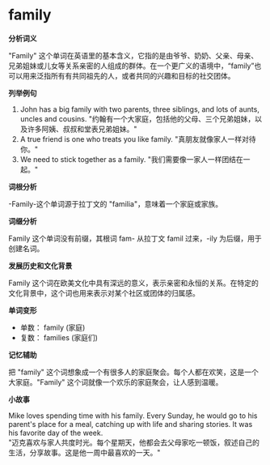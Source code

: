 # family

**分析词义**

  

"Family" 这个单词在英语里的基本含义，它指的是由爷爷、奶奶、父亲、母亲、兄弟姐妹或儿女等关系亲密的人组成的群体。在一个更广义的语境中，“family”也可以用来泛指所有有共同祖先的人，或者共同的兴趣和目标的社交团体。

  

**列举例句**

  

1.  John has a big family with two parents, three siblings, and lots of aunts, uncles and cousins. "约翰有一个大家庭，包括他的父母、三个兄弟姐妹，以及许多阿姨、叔叔和堂表兄弟姐妹。"
2.  A true friend is one who treats you like family. "真朋友就像家人一样对待你。"
3.  We need to stick together as a family. "我们需要像一家人一样团结在一起。"

  

**词根分析**

  

\-Family-这个单词源于拉丁文的 "familia"，意味着一个家庭或家族。

  

**词缀分析**

  

Family 这个单词没有前缀，其根词 fam- 从拉丁文 famil 过来，-ily 为后缀，用于创建名词。

  

**发展历史和文化背景**

  

Family 这个词在欧美文化中具有深远的意义，表示亲密和永恒的关系。在特定的文化背景中，这个词也用来表示对某个社区或团体的归属感。

  

**单词变形**

  

*   单数： family (家庭)
*   复数： families (家庭们)

  

**记忆辅助**

  

把 "family" 这个词想象成一个有很多人的家庭聚会。每个人都在欢笑，这是一个大家庭。"Family" 这个词就像一个欢乐的家庭聚会，让人感到温暖。

  

**小故事**

  

Mike loves spending time with his family. Every Sunday, he would go to his parent's place for a meal, catching up with life and sharing stories. It was his favorite day of the week.  
"迈克喜欢与家人共度时光。每个星期天，他都会去父母家吃一顿饭，叙述自己的生活，分享故事。这是他一周中最喜欢的一天。"
